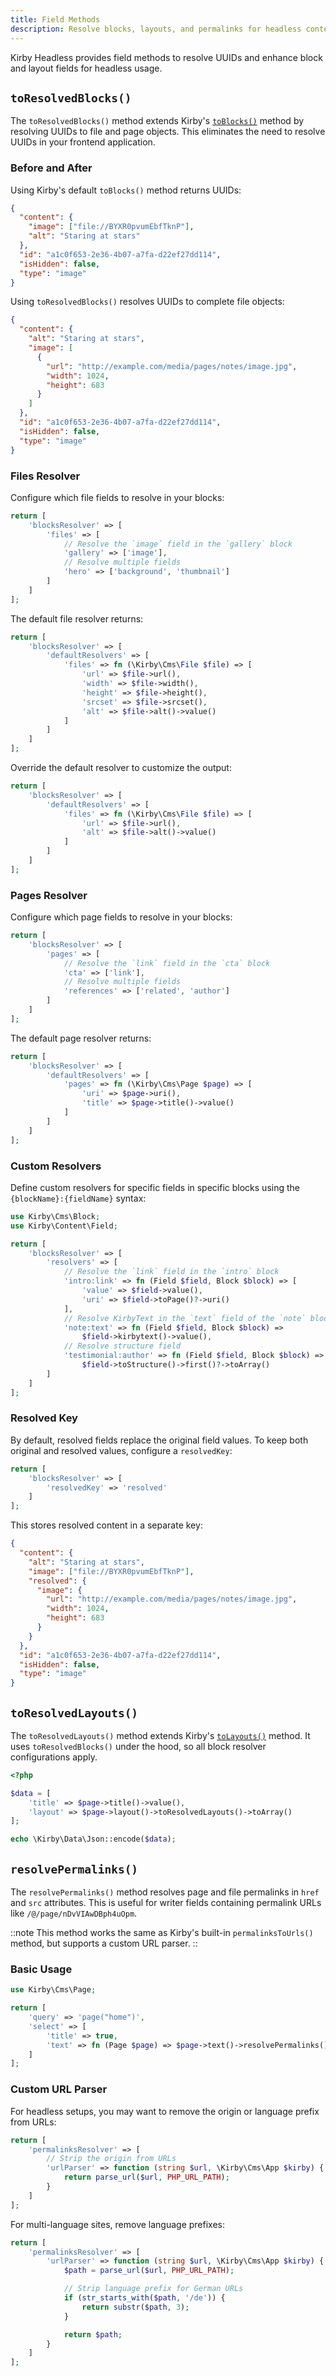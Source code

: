 ```yaml
---
title: Field Methods
description: Resolve blocks, layouts, and permalinks for headless content delivery.
---
```


Kirby Headless provides field methods to resolve UUIDs and enhance block and layout fields for headless usage.

## `toResolvedBlocks()`

The `toResolvedBlocks()` method extends Kirby's [`toBlocks()`](https://getkirby.com/docs/reference/templates/field-methods/to-blocks) method by resolving UUIDs to file and page objects. This eliminates the need to resolve UUIDs in your frontend application.

### Before and After

Using Kirby's default `toBlocks()` method returns UUIDs:

```json
{
  "content": {
    "image": ["file://BYXR0pvumEbfTknP"],
    "alt": "Staring at stars"
  },
  "id": "a1c0f653-2e36-4b07-a7fa-d22ef27dd114",
  "isHidden": false,
  "type": "image"
}
```

Using `toResolvedBlocks()` resolves UUIDs to complete file objects:

```json
{
  "content": {
    "alt": "Staring at stars",
    "image": [
      {
        "url": "http://example.com/media/pages/notes/image.jpg",
        "width": 1024,
        "height": 683
      }
    ]
  },
  "id": "a1c0f653-2e36-4b07-a7fa-d22ef27dd114",
  "isHidden": false,
  "type": "image"
}
```

### Files Resolver

Configure which file fields to resolve in your blocks:

```php [config.php]
return [
    'blocksResolver' => [
        'files' => [
            // Resolve the `image` field in the `gallery` block
            'gallery' => ['image'],
            // Resolve multiple fields
            'hero' => ['background', 'thumbnail']
        ]
    ]
];
```

The default file resolver returns:

```php [config.php]
return [
    'blocksResolver' => [
        'defaultResolvers' => [
            'files' => fn (\Kirby\Cms\File $file) => [
                'url' => $file->url(),
                'width' => $file->width(),
                'height' => $file->height(),
                'srcset' => $file->srcset(),
                'alt' => $file->alt()->value()
            ]
        ]
    ]
];
```

Override the default resolver to customize the output:

```php [config.php]
return [
    'blocksResolver' => [
        'defaultResolvers' => [
            'files' => fn (\Kirby\Cms\File $file) => [
                'url' => $file->url(),
                'alt' => $file->alt()->value()
            ]
        ]
    ]
];
```

### Pages Resolver

Configure which page fields to resolve in your blocks:

```php [config.php]
return [
    'blocksResolver' => [
        'pages' => [
            // Resolve the `link` field in the `cta` block
            'cta' => ['link'],
            // Resolve multiple fields
            'references' => ['related', 'author']
        ]
    ]
];
```

The default page resolver returns:

```php [config.php]
return [
    'blocksResolver' => [
        'defaultResolvers' => [
            'pages' => fn (\Kirby\Cms\Page $page) => [
                'uri' => $page->uri(),
                'title' => $page->title()->value()
            ]
        ]
    ]
];
```

### Custom Resolvers

Define custom resolvers for specific fields in specific blocks using the `{blockName}:{fieldName}` syntax:

```php [config.php]
use Kirby\Cms\Block;
use Kirby\Content\Field;

return [
    'blocksResolver' => [
        'resolvers' => [
            // Resolve the `link` field in the `intro` block
            'intro:link' => fn (Field $field, Block $block) => [
                'value' => $field->value(),
                'uri' => $field->toPage()?->uri()
            ],
            // Resolve KirbyText in the `text` field of the `note` block
            'note:text' => fn (Field $field, Block $block) =>
                $field->kirbytext()->value(),
            // Resolve structure field
            'testimonial:author' => fn (Field $field, Block $block) =>
                $field->toStructure()->first()?->toArray()
        ]
    ]
];
```

### Resolved Key

By default, resolved fields replace the original field values. To keep both original and resolved values, configure a `resolvedKey`:

```php [config.php]
return [
    'blocksResolver' => [
        'resolvedKey' => 'resolved'
    ]
];
```

This stores resolved content in a separate key:

```json
{
  "content": {
    "alt": "Staring at stars",
    "image": ["file://BYXR0pvumEbfTknP"],
    "resolved": {
      "image": {
        "url": "http://example.com/media/pages/notes/image.jpg",
        "width": 1024,
        "height": 683
      }
    }
  },
  "id": "a1c0f653-2e36-4b07-a7fa-d22ef27dd114",
  "isHidden": false,
  "type": "image"
}
```

## `toResolvedLayouts()`

The `toResolvedLayouts()` method extends Kirby's [`toLayouts()`](https://getkirby.com/docs/reference/templates/field-methods/to-layouts) method. It uses `toResolvedBlocks()` under the hood, so all block resolver configurations apply.

```php [site/templates/default.php]
<?php

$data = [
    'title' => $page->title()->value(),
    'layout' => $page->layout()->toResolvedLayouts()->toArray()
];

echo \Kirby\Data\Json::encode($data);
```

## `resolvePermalinks()`

The `resolvePermalinks()` method resolves page and file permalinks in `href` and `src` attributes. This is useful for writer fields containing permalink URLs like `/@/page/nDvVIAwDBph4uOpm`.

::note
This method works the same as Kirby's built-in `permalinksToUrls()` method, but supports a custom URL parser.
::

### Basic Usage

```php
use Kirby\Cms\Page;

return [
    'query' => 'page("home")',
    'select' => [
        'title' => true,
        'text' => fn (Page $page) => $page->text()->resolvePermalinks()
    ]
];
```

### Custom URL Parser

For headless setups, you may want to remove the origin or language prefix from URLs:

```php [config.php]
return [
    'permalinksResolver' => [
        // Strip the origin from URLs
        'urlParser' => function (string $url, \Kirby\Cms\App $kirby) {
            return parse_url($url, PHP_URL_PATH);
        }
    ]
];
```

For multi-language sites, remove language prefixes:

```php [config.php]
return [
    'permalinksResolver' => [
        'urlParser' => function (string $url, \Kirby\Cms\App $kirby) {
            $path = parse_url($url, PHP_URL_PATH);

            // Strip language prefix for German URLs
            if (str_starts_with($path, '/de')) {
                return substr($path, 3);
            }

            return $path;
        }
    ]
];
```
